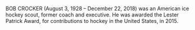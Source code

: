 BOB CROCKER (August 3, 1928 – December 22, 2018) was an American ice hockey scout, former coach and executive. He was awarded the Lester Patrick Award, for contributions to hockey in the United States, in 2015.

